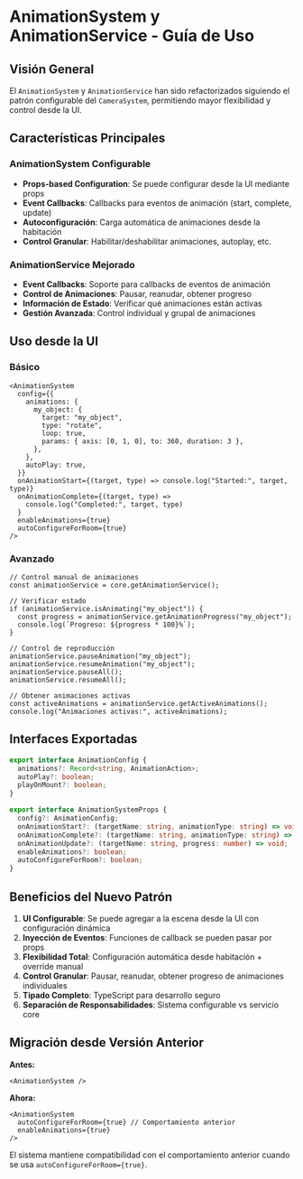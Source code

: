 # AnimationSystem y AnimationService - Guía de Uso

## Visión General

El `AnimationSystem` y `AnimationService` han sido refactorizados siguiendo el patrón configurable del `CameraSystem`, permitiendo mayor flexibilidad y control desde la UI.

## Características Principales

### AnimationSystem Configurable

- **Props-based Configuration**: Se puede configurar desde la UI mediante props
- **Event Callbacks**: Callbacks para eventos de animación (start, complete, update)
- **Autoconfiguración**: Carga automática de animaciones desde la habitación
- **Control Granular**: Habilitar/deshabilitar animaciones, autoplay, etc.

### AnimationService Mejorado

- **Event Callbacks**: Soporte para callbacks de eventos de animación
- **Control de Animaciones**: Pausar, reanudar, obtener progreso
- **Información de Estado**: Verificar qué animaciones están activas
- **Gestión Avanzada**: Control individual y grupal de animaciones

## Uso desde la UI

### Básico

```tsx
<AnimationSystem
  config={{
    animations: {
      my_object: {
        target: "my_object",
        type: "rotate",
        loop: true,
        params: { axis: [0, 1, 0], to: 360, duration: 3 },
      },
    },
    autoPlay: true,
  }}
  onAnimationStart={(target, type) => console.log("Started:", target, type)}
  onAnimationComplete={(target, type) =>
    console.log("Completed:", target, type)
  }
  enableAnimations={true}
  autoConfigureForRoom={true}
/>
```

### Avanzado

```tsx
// Control manual de animaciones
const animationService = core.getAnimationService();

// Verificar estado
if (animationService.isAnimating("my_object")) {
  const progress = animationService.getAnimationProgress("my_object");
  console.log(`Progreso: ${progress * 100}%`);
}

// Control de reproducción
animationService.pauseAnimation("my_object");
animationService.resumeAnimation("my_object");
animationService.pauseAll();
animationService.resumeAll();

// Obtener animaciones activas
const activeAnimations = animationService.getActiveAnimations();
console.log("Animaciones activas:", activeAnimations);
```

## Interfaces Exportadas

```typescript
export interface AnimationConfig {
  animations?: Record<string, AnimationAction>;
  autoPlay?: boolean;
  playOnMount?: boolean;
}

export interface AnimationSystemProps {
  config?: AnimationConfig;
  onAnimationStart?: (targetName: string, animationType: string) => void;
  onAnimationComplete?: (targetName: string, animationType: string) => void;
  onAnimationUpdate?: (targetName: string, progress: number) => void;
  enableAnimations?: boolean;
  autoConfigureForRoom?: boolean;
}
```

## Beneficios del Nuevo Patrón

1. **UI Configurable**: Se puede agregar a la escena desde la UI con configuración dinámica
2. **Inyección de Eventos**: Funciones de callback se pueden pasar por props
3. **Flexibilidad Total**: Configuración automática desde habitación + override manual
4. **Control Granular**: Pausar, reanudar, obtener progreso de animaciones individuales
5. **Tipado Completo**: TypeScript para desarrollo seguro
6. **Separación de Responsabilidades**: Sistema configurable vs servicio core

## Migración desde Versión Anterior

**Antes:**

```tsx
<AnimationSystem />
```

**Ahora:**

```tsx
<AnimationSystem
  autoConfigureForRoom={true} // Comportamiento anterior
  enableAnimations={true}
/>
```

El sistema mantiene compatibilidad con el comportamiento anterior cuando se usa `autoConfigureForRoom={true}`.
